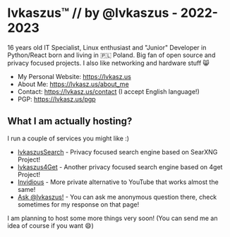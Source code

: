 # lvkaszus™ // by @lvkaszus - 2022-2023

16 years old IT Specialist, Linux enthusiast and "Junior" Developer in Python/React born and living in 🇵🇱 Poland. Big fan of open source and privacy focused projects. I also like networking and hardware stuff 😸

- My Personal Website: https://lvkasz.us
- About Me: https://lvkasz.us/about_me
- Contact: https://lvkasz.us/contact (I accept English language!)
- PGP: https://lvkasz.us/pgp


## What I am actually hosting?

I run a couple of services you might like :)

- <a href="https://search.lvkaszus.pl">lvkaszusSearch</a> - Privacy focused search engine based on SearXNG Project!
- <a href="https://4get.lvkaszus.pl">lvkaszus4Get</a> - Another privacy focused search engine based on 4get Project!
- <a href="https://anontube.lvkasz.us">Invidious</a> - More private alternative to YouTube that works almost the same!
- <a href="https://ask.lvkasz.us">Ask @lvkaszus!</a> - You can ask me anonymous question there, check sometimes for my response on that page!

I am planning to host some more things very soon! (You can send me an idea of course if you want 😄)
